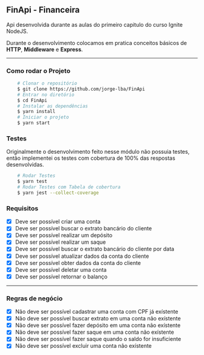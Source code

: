 ## FinApi - Financeira

Api desenvolvida durante as aulas do primeiro capitulo do curso Ignite NodeJS.

Durante o desenvolvimento colocamos em pratica conceitos básicos de **HTTP**, **Middleware** e **Express**.

---

### Como rodar o Projeto
```bash
    # Clonar o repositório
    $ git clone https://github.com/jorge-lba/FinApi
    # Entrar no diretório
    $ cd FinApi
    # Instalar as dependências
    $ yarn install
    # Iniciar o projeto
    $ yarn start
```

### Testes
Originalmente o desenvolvimento feito nesse módulo não possuia testes, então implementei os testes com cobertura de 100% das respostas desenvolvidas.

```bash
    # Rodar Testes
    $ yarn test
    # Rodar Testes com Tabela de cobertura
    $ yarn jest --collect-coverage
```

### Requisitos

- [x] Deve ser possível criar uma conta
- [x] Deve ser possível buscar o extrato bancário do cliente
- [x] Deve ser possível realizar um depósito
- [x] Deve ser possível realizar um saque
- [x] Deve ser possível buscar o extrato bancário do cliente por data
- [x] Deve ser possível atualizar dados da conta do cliente
- [x] Deve ser possível obter dados da conta do cliente
- [x] Deve ser possível deletar uma conta
- [x] Deve ser possível retornar o balanço

---

### Regras de negócio

- [x] Não deve ser possível cadastrar uma conta com CPF já exístente
- [x] Não deve ser possível buscar extrato em uma conta não exístente
- [x] Não deve ser possível fazer depósito em uma conta não exístente
- [x] Não deve ser possível fazer saque em uma conta não exístente
- [x] Não deve ser possível fazer saque quando o saldo for insuficiente
- [x] Não deve ser possível excluir uma conta não exístente